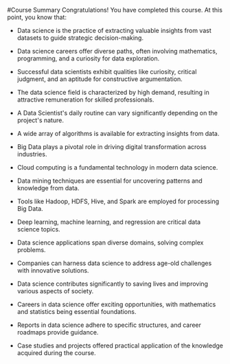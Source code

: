 #Course Summary
Congratulations! You have completed this course. At this point, you know that:

- Data science is the practice of extracting valuable insights from vast datasets to guide strategic decision-making.

- Data science careers offer diverse paths, often involving mathematics, programming, and a curiosity for data exploration.

- Successful data scientists exhibit qualities like curiosity, critical judgment, and an aptitude for constructive argumentation.

- The data science field is characterized by high demand, resulting in attractive remuneration for skilled professionals.

- A Data Scientist's daily routine can vary significantly depending on the project's nature.

- A wide array of algorithms is available for extracting insights from data.

- Big Data plays a pivotal role in driving digital transformation across industries.

- Cloud computing is a fundamental technology in modern data science.

- Data mining techniques are essential for uncovering patterns and knowledge from data.

- Tools like Hadoop, HDFS, Hive, and Spark are employed for processing Big Data.

- Deep learning, machine learning, and regression are critical data science topics.

- Data science applications span diverse domains, solving complex problems.

- Companies can harness data science to address age-old challenges with innovative solutions.

- Data science contributes significantly to saving lives and improving various aspects of society.

- Careers in data science offer exciting opportunities, with mathematics and statistics being essential foundations.

- Reports in data science adhere to specific structures, and career roadmaps provide guidance.

- Case studies and projects offered practical application of the knowledge acquired during the course.
